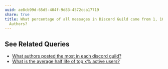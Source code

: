 ```yaml
---
uuid: ae8cb99d-65d5-404f-9d83-4572cca17719
share: true
title: What percentage of all messages in Discord Guild came from 1, 10, and 100
  Authors?
---
```

## See Related Queries

- [What authors posted the most in each discord guild?](/34592fa9-bd8d-4237-bdff-36cb58fdc21e)
 - [What is the average half life of top x% active users?](/4f6a01a0-6799-43a6-b36a-38edd59d36fc)